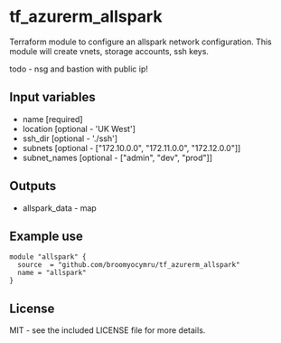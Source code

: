 tf_azurerm_allspark
=================

Terraform module to configure an allspark network configuration.
This module will create vnets, storage accounts, ssh keys.

todo - nsg and bastion with public ip!

## Input variables
  * name [required]
  * location [optional - 'UK West']
  * ssh_dir [optional - './ssh']
  * subnets [optional - ["172.10.0.0", "172.11.0.0", "172.12.0.0"]]
  * subnet_names [optional - ["admin", "dev", "prod"]]


## Outputs
  * allspark_data - map


## Example use

    module "allspark" {
      source  = "github.com/broomyocymru/tf_azurerm_allspark"
      name = "allspark"
    }


## License

MIT - see the included LICENSE file for more details.
